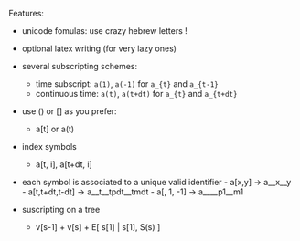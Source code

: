 Features:

- unicode fomulas:  use crazy hebrew letters !
- optional latex writing (for very lazy ones)
- several subscripting schemes:
    - time subscript: `a(1)`, `a(-1)` for `a_{t}` and `a_{t-1}`
    - continuous time:  `a(t)`, `a(t+dt)` for `a_{t}` and `a_{t+dt}`
- use () or [] as you prefer:
    - a[t] or a(t)
- index symbols
    - a[t, i], a[t+dt, i]


- each symbol is associated to a unique valid identifier
        - a[x,y] -> a__x__y
        - a[t,t+dt,t-dt] -> a__t__tpdt__tmdt
        - a[, 1, -1] -> a____p1__m1


- suscripting on a tree
    - v[s-1] + v[s] + E[ s[1] | s[1], S(s) ]
